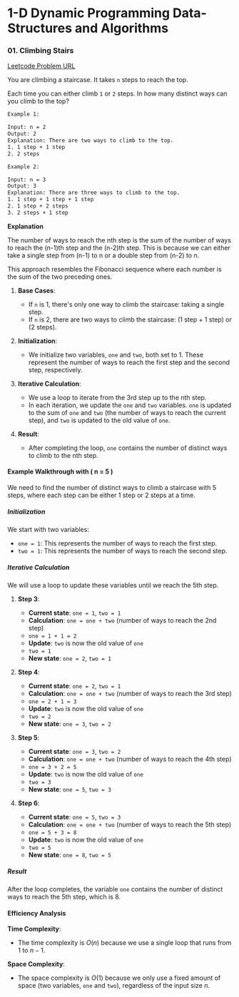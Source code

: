 # 1-D Dynamic Programming Data-Structures and Algorithms

### 01. Climbing Stairs

[Leetcode Problem URL](https://leetcode.com/problems/climbing-stairs/description/)

You are climbing a staircase. It takes `n` steps to reach the top.

Each time you can either climb `1` or `2` steps. In how many distinct ways can you climb to the top?

```bash
Example 1:

Input: n = 2
Output: 2
Explanation: There are two ways to climb to the top.
1. 1 step + 1 step
2. 2 steps
```

```bash
Example 2:

Input: n = 3
Output: 3
Explanation: There are three ways to climb to the top.
1. 1 step + 1 step + 1 step
2. 1 step + 2 steps
3. 2 steps + 1 step
```

**Explanation**

The number of ways to reach the nth step is the sum of the number of ways to reach the (n-1)th step and the (n-2)th step. This is because we can either take a single step from (n-1) to n or a double step from (n-2) to n.

This approach resembles the Fibonacci sequence where each number is the sum of the two preceding ones.

1. **Base Cases**:

   - If `n` is 1, there's only one way to climb the staircase: taking a single step.
   - If `n` is 2, there are two ways to climb the staircase: (1 step + 1 step) or (2 steps).

2. **Initialization**:

   - We initialize two variables, `one` and `two`, both set to 1. These represent the number of ways to reach the first step and the second step, respectively.

3. **Iterative Calculation**:

   - We use a loop to iterate from the 3rd step up to the nth step.
   - In each iteration, we update the `one` and `two` variables. `one` is updated to the sum of `one` and `two` (the number of ways to reach the current step), and `two` is updated to the old value of `one`.

4. **Result**:
   - After completing the loop, `one` contains the number of distinct ways to climb to the nth step.

#### Example Walkthrough with \( n = 5 \)

We need to find the number of distinct ways to climb a staircase with 5 steps, where each step can be either 1 step or 2 steps at a time.

##### Initialization

We start with two variables:

- `one = 1`: This represents the number of ways to reach the first step.
- `two = 1`: This represents the number of ways to reach the second step.

##### Iterative Calculation

We will use a loop to update these variables until we reach the 5th step.

1. **Step 3**:

   - **Current state**: `one = 1`, `two = 1`
   - **Calculation**: `one = one + two` (number of ways to reach the 2nd step)
   - `one = 1 + 1 = 2`
   - **Update**: `two` is now the old value of `one`
   - `two = 1`
   - **New state**: `one = 2`, `two = 1`

2. **Step 4**:

   - **Current state**: `one = 2`, `two = 1`
   - **Calculation**: `one = one + two` (number of ways to reach the 3rd step)
   - `one = 2 + 1 = 3`
   - **Update**: `two` is now the old value of `one`
   - `two = 2`
   - **New state**: `one = 3`, `two = 2`

3. **Step 5**:

   - **Current state**: `one = 3`, `two = 2`
   - **Calculation**: `one = one + two` (number of ways to reach the 4th step)
   - `one = 3 + 2 = 5`
   - **Update**: `two` is now the old value of `one`
   - `two = 3`
   - **New state**: `one = 5`, `two = 3`

4. **Step 6**:
   - **Current state**: `one = 5`, `two = 3`
   - **Calculation**: `one = one + two` (number of ways to reach the 5th step)
   - `one = 5 + 3 = 8`
   - **Update**: `two` is now the old value of `one`
   - `two = 5`
   - **New state**: `one = 8`, `two = 5`

##### Result

After the loop completes, the variable `one` contains the number of distinct ways to reach the 5th step, which is 8.

#### Efficiency Analysis

**Time Complexity**:

- The time complexity is $O(n)$ because we use a single loop that runs from 1 to $n-1$.

**Space Complexity**:

- The space complexity is $O(1)$ because we only use a fixed amount of space (two variables, `one` and `two`), regardless of the input size $n$.
